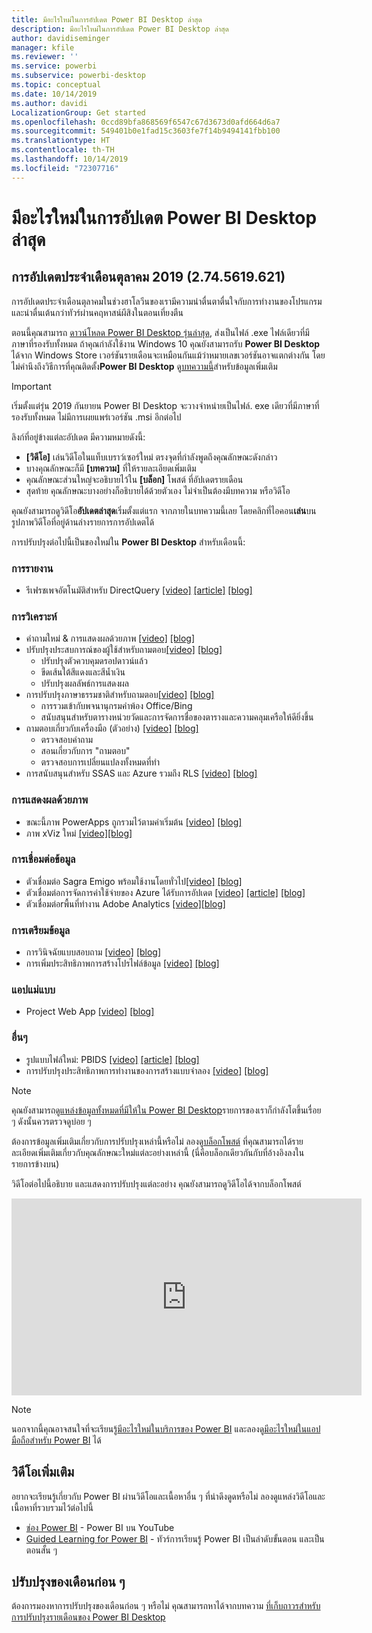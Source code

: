 ```yaml
---
title: มีอะไรใหม่ในการอัปเดต Power BI Desktop ล่าสุด
description: มีอะไรใหม่ในการอัปเดต Power BI Desktop ล่าสุด
author: davidiseminger
manager: kfile
ms.reviewer: ''
ms.service: powerbi
ms.subservice: powerbi-desktop
ms.topic: conceptual
ms.date: 10/14/2019
ms.author: davidi
LocalizationGroup: Get started
ms.openlocfilehash: 0ccd89bfa868569f6547c67d3673d0afd664d6a7
ms.sourcegitcommit: 549401b0e1fad15c3603fe7f14b9494141fbb100
ms.translationtype: HT
ms.contentlocale: th-TH
ms.lasthandoff: 10/14/2019
ms.locfileid: "72307716"
---
```

# <a name="whats-new-in-the-latest-power-bi-desktop-update"></a>มีอะไรใหม่ในการอัปเดต Power BI Desktop ล่าสุด 


## <a name="october-2019-update-2745619621"></a>การอัปเดตประจำเดือนตุลาคม 2019 (2.74.5619.621)

การอัปเดตประจำเดือนตุลาคมในช่วงฮาโลวีนของเรามีความน่าตื่นตาตื่นใจกับการทำงานของโปรแกรมและน่าตื่นเต้นกว่าทัวร์ผ่านคฤหาสน์ผีสิงในตอนเที่ยงตืน 

ตอนนี้คุณสามารถ [ดาวน์โหลด Power BI Desktop รุ่นล่าสุด](https://powerbi.microsoft.com/desktop), ส่งเป็นไฟล์ .exe ไฟล์เดียวที่มีภาษาที่รองรับทั้งหมด ถ้าคุณกำลังใช้งาน Windows 10 คุณยังสามารถรับ **Power BI Desktop** ได้จาก Windows Store เวอร์ชันรายเดือนจะเหมือนกันแม้ว่าหมายเลขเวอร์ชันอาจแตกต่างกัน โดยไม่คำนึงถึงวิธีการที่คุณติดตั้ง**Power BI Desktop** ดู[บทความนี้](desktop-get-the-desktop.md)สำหรับข้อมูลเพิ่มเติม 

> [!IMPORTANT]
> เริ่มตั้งแต่รุ่น 2019 กันยายน Power BI Desktop จะวางจำหน่ายเป็นไฟล์. exe เดียวที่มีภาษาที่รองรับทั้งหมด ไม่มีการเผยแพร่เวอร์ชัน .msi อีกต่อไป


ลิงก์ที่อยู่ข้างแต่ละอัปเดต มีความหมายดังนี้:

* **[วิดีโอ]** เล่นวิดีโอในแท็บเบราว์เซอร์ใหม่ ตรงจุดที่กำลังพูดถึงคุณลักษณะดังกล่าว
* บางคุณลักษณะก็มี **[บทความ]** ที่ให้รายละเอียดเพิ่มเติม
* คุณลักษณะส่วนใหญ่จะอธิบายไว้ใน **[บล็อก]** โพสต์ ที่อัปเดตรายเดือน
* สุดท้าย คุณลักษณะบางอย่างก็อธิบายได้ด้วยตัวเอง ไม่จำเป็นต้องมีบทความ หรือวิดีโอ

คุณยังสามารถดูวิดีโอ**อัปเดตล่าสุด**เริ่มตั้งแต่แรก จากภายในบทความนี้เลย โดยคลิกที่ไอคอน**เล่น**บนรูปภาพวิดีโอที่อยู่ด้านล่างรายการการอัปเดตได้

การปรับปรุงต่อไปนี้เป็นของใหม่ใน **Power BI Desktop** สำหรับเดือนนี้:

### <a name="reporting"></a>การรายงาน
* รีเฟรชเพจอัตโนมัติสำหรับ DirectQuery [[video]](https://youtu.be/A8A9baUQsXQ?t=12) [[article]](desktop-automatic-page-refresh.md) [ [blog]](https://powerbi.microsoft.com/blog/power-bi-desktop-october-2019-feature-summary/#automaticPageRefresh) 



### <a name="analytics"></a>การวิเคราะห์
* คำถามใหม่ & การแสดงผลด้วยภาพ [[video]](https://youtu.be/A8A9baUQsXQ?t=144) [[blog]](https://powerbi.microsoft.com/blog/power-bi-desktop-october-2019-feature-summary/#qnaVisual) 
* ปรับปรุงประสบการณ์ของผู้ใช้สำหรับถามตอบ[[video]](https://youtu.be/A8A9baUQsXQ?t=144) [[blog]](https://powerbi.microsoft.com/blog/power-bi-desktop-october-2019-feature-summary/#improvedExperience) 
    * ปรับปรุงตัวควบคุมดรอปดาวน์แล้ว
    * ขีดเส้นใต้สีแดงและสีน้ำเงิน
    * ปรับปรุงผลลัพธ์การแสดงผล
* การปรับปรุงภาษาธรรมชาติสำหรับถามตอบ[[video]](https://youtu.be/A8A9baUQsXQ?t=322) [[blog]](https://powerbi.microsoft.com/blog/power-bi-desktop-october-2019-feature-summary/#nlImprovements) 
    * การรวมเข้ากับพจนานุกรมคำพ้อง Office/Bing
    * สนับสนุนสำหรับตารางหน่วยวัดและการจัดการชื่อของตารางและความคลุมเครือให้ดียิ่งขึ้น
* ถามตอบเกี่ยวกับเครื่องมือ (ตัวอย่าง) [[video]](https://youtu.be/A8A9baUQsXQ?t=376) [[blog]](https://powerbi.microsoft.com/blog/power-bi-desktop-october-2019-feature-summary/#qnaTooling) 
    * ตรวจสอบคำถาม
    * สอนเกี่ยวกับการ "ถามตอบ"
    * ตรวจสอบการเปลี่ยนแปลงทั้งหมดที่ทำ
* การสนับสนุนสำหรับ SSAS และ Azure รวมถึง RLS [[video]](https://youtu.be/A8A9baUQsXQ?t=480) [[blog]](https://powerbi.microsoft.com/blog/power-bi-desktop-october-2019-feature-summary/#supportAS) 


### <a name="visuals"></a>การแสดงผลด้วยภาพ
* ขณะนี้ภาพ PowerApps ถูกรวมไว้ตามค่าเริ่มต้น [[video]](https://youtu.be/A8A9baUQsXQ?t=505) [ [blog]](https://powerbi.microsoft.com/blog/power-bi-desktop-october-2019-feature-summary/#powerApps) 
* ภาพ xViz ใหม่ [[video]](https://youtu.be/A8A9baUQsXQ?t=538)[[blog]](https://powerbi.microsoft.com/blog/power-bi-desktop-october-2019-feature-summary/#xViz) 

### <a name="data-connectivity"></a>การเชื่อมต่อข้อมูล
* ตัวเชื่อมต่อ Sagra Emigo พร้อมใช้งานโดยทั่วไป[[video]](https://youtu.be/A8A9baUQsXQ?t=778)  [[blog]](https://powerbi.microsoft.com/blog/power-bi-desktop-october-2019-feature-summary/#sagraEmigo) 
* ตัวเชื่อมต่อการจัดการค่าใช้จ่ายของ Azure ได้รับการอัปเดต [[video]](https://youtu.be/A8A9baUQsXQ?t=805) [[article]](desktop-connect-azure-cost-management.md) [ [blog]](https://powerbi.microsoft.com/blog/power-bi-desktop-october-2019-feature-summary/#azureCostManagement) 
* ตัวเชื่อมต่อrพื้นที่ทำงาน  Adobe Analytics [[video]](https://youtu.be/A8A9baUQsXQ?t=830)[[blog]](https://powerbi.microsoft.com/blog/power-bi-desktop-october-2019-feature-summary/#workplaceAnalytics) 


### <a name="data-preparation"></a>การเตรียมข้อมูล
* การวินิจฉัยแบบสอบถาม [[video]](https://youtu.be/A8A9baUQsXQ?t=907) [[blog]](https://powerbi.microsoft.com/blog/power-bi-desktop-october-2019-feature-summary/#queryDiagnostics) 
* การเพิ่มประสิทธิภาพการสร้างโปรไฟล์ข้อมูล [[video]](https://youtu.be/A8A9baUQsXQ?t=953) [[blog]](https://powerbi.microsoft.com/blog/power-bi-desktop-october-2019-feature-summary/#dataProfiling) 


### <a name="template-apps"></a>แอปแม่แบบ
* Project Web App [[video]](https://youtu.be/A8A9baUQsXQ?t=850)  [[blog]](https://powerbi.microsoft.com/blog/power-bi-desktop-october-2019-feature-summary/#projectWebApp) 

### <a name="other"></a>อื่นๆ
* รูปแบบไฟล์ใหม่: PBIDS [[video]](https://youtu.be/A8A9baUQsXQ?t=2455) [[article]](desktop-data-sources.md#pbids-file-examples) [[blog]](https://powerbi.microsoft.com/blog/power-bi-desktop-october-2019-feature-summary/#pbids) 
* การปรับปรุงประสิทธิภาพการทำงานของการสร้างแบบจำลอง [[video]](https://youtu.be/A8A9baUQsXQ?t=2583) [[blog]](https://powerbi.microsoft.com/blog/power-bi-desktop-october-2019-feature-summary/#performance) 

> [!NOTE]
> คุณยังสามารถ[ดูแหล่งข้อมูลทั้งหมดที่มีให้ใน Power BI Desktop](desktop-data-sources.md)รายการของเราก็กำลังโตขึ้นเรื่อย ๆ ดังนั้นควรตรวจดูบ่อย ๆ

ต้องการข้อมูลเพิ่มเติมเกี่ยวกับการปรับปรุงเหล่านี้หรือไม่ ลองดู[บล็อกโพสต์](https://powerbi.microsoft.com/blog/power-bi-desktop-october-2019-feature-summary/) ที่คุณสามารถได้รายละเอียดเพิ่มเติมเกี่ยวกับคุณลักษณะใหม่แต่ละอย่างเหล่านี้ (นี่คือบล็อกเดียวกันกับที่อ้างอิงลงในรายการข้างบน)


วิดีโอต่อไปนี้อธิบาย และแสดงการปรับปรุงแต่ละอย่าง คุณยังสามารถดูวิดีโอได้จากบล็อกโพสต์

<iframe width="560" height="315" src="https://www.youtube.com/embed/A8A9baUQsXQ" frameborder="0" allow="accelerometer; autoplay; encrypted-media; gyroscope; picture-in-picture" allowfullscreen></iframe>

> [!NOTE]
> นอกจากนี้คุณอาจสนใจที่จะเรียนรู้[มีอะไรใหม่ในบริการของ Power BI](service-whats-new.md) และลองดู[มีอะไรใหม่ในแอปมือถือสำหรับ Power BI](consumer/mobile/mobile-whats-new-in-the-mobile-apps.md) ได้

## <a name="more-videos"></a>วิดีโอเพิ่มเติม

อยากจะเรียนรู้เกี่ยวกับ Power BI ผ่านวิดีโอและเนื้อหาอื่น ๆ ที่น่าดึงดูดหรือไม่ ลองดูแหล่งวิดีโอและเนื้อหาที่รวบรวมไว้ต่อไปนี้

-   [ช่อง Power BI](https://www.youtube.com/user/mspowerbi) - Power BI บน YouTube
-   [Guided Learning for Power BI](https://powerbi.microsoft.com/guided-learning/) - ทัวร์การเรียนรู้ Power BI เป็นลำดับขั้นตอน และเป็นตอนสั้น ๆ

## <a name="previous-months-updates"></a>ปรับปรุงของเดือนก่อน ๆ

ต้องการมองหาการปรับปรุงของเดือนก่อน ๆ หรือไม่ คุณสามารถหาได้จากบทความ [ที่เก็บถาวรสำหรับ การปรับปรุงรายเดือนของ Power BI Desktop](desktop-latest-update-archive.md)
